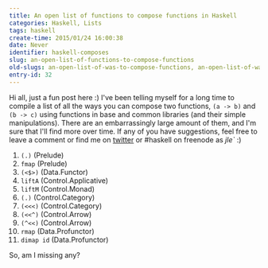 ```yaml
---
title: An open list of functions to compose functions in Haskell
categories: Haskell, Lists
tags: haskell
create-time: 2015/01/24 16:00:38
date: Never
identifier: haskell-composes
slug: an-open-list-of-functions-to-compose-functions
old-slugs: an-open-list-of-was-to-compose-functions, an-open-list-of-ways-to-compose-functions
entry-id: 32
---
```


Hi all, just a fun post here :)  I've been telling myself for a long time to
compile a list of all the ways you can compose two functions, `(a -> b)` and
`(b -> c)` using functions in base and common libraries (and their simple
manipulations). There are an embarrassingly large amount of them, and I'm sure
that I'll find more over time.  If any of you have suggestions, feel free to
leave a comment or find me on [twitter][] or #haskell on freenode as *jle\`* :)

[twitter]: https://twitter.com/mstk

1.  `(.)` (Prelude)
2.  `fmap` (Prelude)
3.  `(<$>)` (Data.Functor)
4.  `liftA` (Control.Applicative)
5.  `liftM` (Control.Monad)
6.  `(.)` (Control.Category)
7.  `(<<<)` (Control.Category)
9.  `(<<^)` (Control.Arrow)
10. `(^<<)` (Control.Arrow)
13. `rmap` (Data.Profunctor)
14. `dimap id` (Data.Profunctor)

So, am I missing any?


